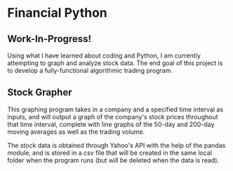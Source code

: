 # Financial Python

## Work-In-Progress!
Using what I have learned about coding and Python, I am currently attempting to graph and analyze stock data. 
The end goal of this project is to develop a fully-functional algorithmic trading program.

## Stock Grapher
This graphing program takes in a company and a specified time interval as inputs, and will output a graph of the 
company's stock prices throughout that time interval, complete with line graphs of the 50-day and 200-day moving 
averages as well as the trading volume. 


The stock data is obtained through Yahoo's API with the help of the pandas module, and is stored in a csv file that
will be created in the same local folder when the program runs (but will be deleted when the data is read).
